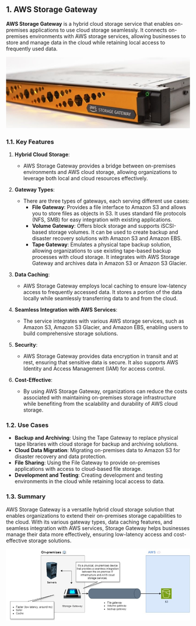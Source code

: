 ## 1. AWS Storage Gateway

**AWS Storage Gateway** is a hybrid cloud storage service that enables on-premises applications to use cloud storage seamlessly. It connects on-premises environments with AWS storage services, allowing businesses to store and manage data in the cloud while retaining local access to frequently used data.

![Storage Gateway Hardware](../imgs/storage-gateway-hardware.jpg)

### 1.1. Key Features

1. **Hybrid Cloud Storage**:

   - AWS Storage Gateway provides a bridge between on-premises environments and AWS cloud storage, allowing organizations to leverage both local and cloud resources effectively.

2. **Gateway Types**:

   - There are three types of gateways, each serving different use cases:
     - **File Gateway**: Provides a file interface to Amazon S3 and allows you to store files as objects in S3. It uses standard file protocols (NFS, SMB) for easy integration with existing applications.
     - **Volume Gateway**: Offers block storage and supports iSCSI-based storage volumes. It can be used to create backup and disaster recovery solutions with Amazon S3 and Amazon EBS.
     - **Tape Gateway**: Emulates a physical tape backup solution, allowing organizations to use existing tape-based backup processes with cloud storage. It integrates with AWS Storage Gateway and archives data in Amazon S3 or Amazon S3 Glacier.

3. **Data Caching**:

   - AWS Storage Gateway employs local caching to ensure low-latency access to frequently accessed data. It stores a portion of the data locally while seamlessly transferring data to and from the cloud.

4. **Seamless Integration with AWS Services**:

   - The service integrates with various AWS storage services, such as Amazon S3, Amazon S3 Glacier, and Amazon EBS, enabling users to build comprehensive storage solutions.

5. **Security**:

   - AWS Storage Gateway provides data encryption in transit and at rest, ensuring that sensitive data is secure. It also supports AWS Identity and Access Management (IAM) for access control.

6. **Cost-Effective**:
   - By using AWS Storage Gateway, organizations can reduce the costs associated with maintaining on-premises storage infrastructure while benefiting from the scalability and durability of AWS cloud storage.

### 1.2. Use Cases

- **Backup and Archiving**: Using the Tape Gateway to replace physical tape libraries with cloud storage for backup and archiving solutions.
- **Cloud Data Migration**: Migrating on-premises data to Amazon S3 for disaster recovery and data protection.
- **File Sharing**: Using the File Gateway to provide on-premises applications with access to cloud-based file storage.
- **Development and Testing**: Creating development and testing environments in the cloud while retaining local access to data.

### 1.3. Summary

AWS Storage Gateway is a versatile hybrid cloud storage solution that enables organizations to extend their on-premises storage capabilities to the cloud. With its various gateway types, data caching features, and seamless integration with AWS services, Storage Gateway helps businesses manage their data more effectively, ensuring low-latency access and cost-effective storage solutions.

![Storage Gateway diagram](../imgs/storage-gateway.jpg)
